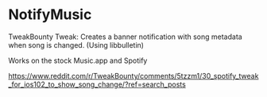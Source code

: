 # NotifyMusic
TweakBounty Tweak: Creates a banner notification with song metadata when song is changed. (Using libbulletin)

Works on the stock Music.app and Spotify

https://www.reddit.com/r/TweakBounty/comments/5tzzm1/30_spotify_tweak_for_ios102_to_show_song_change/?ref=search_posts
